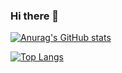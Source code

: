 ### Hi there 👋

[![Anurag's GitHub stats](https://github-readme-stats.vercel.app/api?username=ChrissDesy&hide=contribs,prs&show_icons=true&count_private=true&theme=tokyonight)](https://github.com/anuraghazra/github-readme-stats)

[![Top Langs](https://github-readme-stats.vercel.app/api/top-langs/?username=ChrissDesy)](https://github.com/anuraghazra/github-readme-stats)
